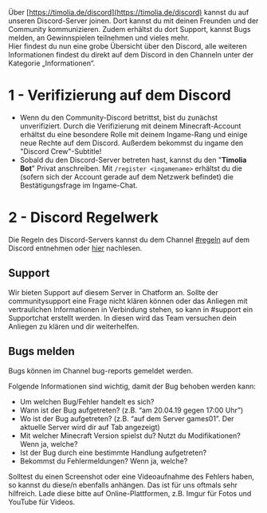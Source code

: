 Über [https://timolia.de/discord](https://timolia.de/discord) kannst du auf unseren Discord-Server joinen. Dort kannst du mit deinen Freunden und der Community kommunizieren. Zudem erhältst du dort Support, kannst Bugs melden, an Gewinnspielen teilnehmen und vieles mehr.  
Hier findest du nun eine grobe Übersicht über den Discord, alle weiteren Informationen findest du direkt auf dem Discord in den Channeln unter der Kategorie „Informationen“.

# 1 - Verifizierung auf dem Discord
- Wenn du den Community-Discord betrittst, bist du zunächst unverifiziert. Durch die Verifizierung mit deinem Minecraft-Account erhältst du eine besondere Rolle mit deinem Ingame-Rang und einige neue Rechte auf dem Discord. Außerdem bekommst du ingame den "Discord Crew"-Subtitle!
- Sobald du den Discord-Server betreten hast, kannst du den "<strong>Timolia Bot</strong>" Privat anschreiben. Mit `/register <ingamename>` erhältst du die (sofern sich der Account gerade auf dem Netzwerk befindet) die Bestätigungsfrage im Ingame-Chat.

# 2 - Discord Regelwerk
Die Regeln des Discord-Servers kannst du dem Channel [#regeln](https://discord.com/channels/407554118887014402/407565978025852929) auf dem Discord entnehmen oder [hier](/rules/discord/) nachlesen.

## Support

Wir bieten Support auf diesem Server in Chatform an. Sollte der communitysupport eine Frage nicht klären können oder das Anliegen mit vertraulichen Informationen in Verbindung stehen, so kann in #support ein Supportchat erstellt werden. In diesen wird das Team versuchen dein Anliegen zu klären und dir weiterhelfen.

## Bugs melden
Bugs können im Channel bug-reports gemeldet werden.

Folgende Informationen sind wichtig, damit der Bug behoben werden kann:
- Um welchen Bug/Fehler handelt es sich?
- Wann ist der Bug aufgetreten? (z.B. “am 20.04.19 gegen 17:00 Uhr”)
- Wo ist der Bug aufgetreten? (z.B. “auf dem Server games01”. Der aktuelle Server wird dir auf Tab angezeigt)
- Mit welcher Minecraft Version spielst du? Nutzt du Modifikationen? Wenn ja, welche?
- Ist der Bug durch eine bestimmte Handlung aufgetreten?
- Bekommst du Fehlermeldungen? Wenn ja, welche?

Solltest du einen Screenshot oder eine Videoaufnahme des Fehlers haben, so kannst du diese/n ebenfalls anhängen. Das ist für uns oftmals sehr hilfreich.
Lade diese bitte auf Online-Plattformen, z.B. Imgur für Fotos und YouTube für Videos.
